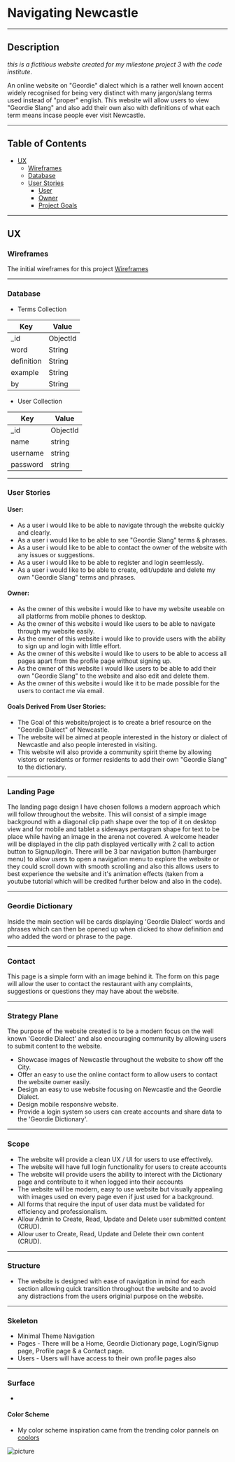 # Navigating Newcastle 

---

## Description

_this is a fictitious website created for my milestone project 3 with the code institute_.

An online website on "Geordie" dialect which is a rather well known accent widely recognised for being very distinct with many jargon/slang terms used instead of "proper" english. This website will allow users to view "Geordie Slang" and also add their own also with definitions of what each term means incase people ever visit Newcastle.

---

## Table of Contents

- [UX](#ux)
  - [Wireframes](#wireframes)
  - [Database](#database)
  - [User Stories](#user-stories)
    - [User](#user)
    - [Owner](#owner)
    - [Project Goals](#Goals-Derived-From-User-Stories)
---

## UX

### Wireframes

The initial wireframes for this project [Wireframes](https://github.com/Birrellc/Navigating-Newcastle/tree/master/static/wireframes)

---

### Database

- Terms Collection

| Key         | Value              | 
| ------------| -------------------|
| _id         | ObjectId           |
| word        | String             |
| definition  | String             |
| example     | String             |
| by          | String             |

- User Collection

| Key         | Value              | 
| ------------| -------------------|
| _id         | ObjectId           |
| name        | string             |
| username    | string             |
| password    | string             |

---

### User Stories

#### User:

- As a user i would like to be able to navigate through the website quickly and clearly.
- As a user i would like to be able to see "Geordie Slang" terms & phrases.
- As a user i would like to be able to contact the owner of the website with any issues or suggestions.
- As a user i would like to be able to register and login seemlessly.
- As a user i would like to be able to create, edit/update and delete my own "Geordie Slang" terms and phrases.


#### Owner:

- As the owner of this website i would like to have my website useable on all platforms from mobile phones to desktop.
- As the owner of this website i would like users to be able to navigate through my website easily.
- As the owner of this website i would like to provide users with the ability to sign up and login with little effort.
- As the owner of this website i would like to users to be able to access all pages apart from the profile page without signing up.
- As the owner of this website i would like users to be able to add their own "Geordie Slang" to the website and also edit and delete them.
- As the owner of this website i would like it to be made possible for the users to contact me via email.

#### Goals Derived From User Stories:

- The Goal of this website/project is to create a brief resource on the "Geordie Dialect" of Newcastle.
- The website will be aimed at people interested in the history or dialect of Newcastle and also people interested in visiting.
- This website will also provide a community spirit theme by allowing vistors or residents or former residents to add their own "Geordie Slang" to the dictionary.

---

### Landing Page

The landing page design I have chosen follows a modern approach which will follow throughout the website. This will consist of a simple image background with a diagonal clip path shape over the top of it on desktop view and for mobile and tablet a sideways pentagram shape for text to be place while having an image in the arena not covered. A welcome header will be displayed in the clip path displayed vertically with 2 call to action button to Signup/login. There will be 3 bar navigation button (hamburger menu) to allow users to open a navigation menu to explore the website or they could scroll down with smooth scrolling and also this allows
users to best experience the website and it's animation effects (taken from a youtube tutorial which will be credited further below and also in the code).

---

### Geordie Dictionary

Inside the main section will be cards displaying 'Geordie Dialect' words and phrases which can then be opened up when clicked to show definition and who added the word or phrase to the page.

---

### Contact

This page is a simple form with an image behind it. The form on this page will allow the user to contact the restaurant with any complaints, suggestions or questions they may have about the website.

---

### Strategy Plane

The purpose of the website created is to be a modern focus on the well known 'Geordie Dialect' and also encouraging community by allowing users to submit content to the website.

- Showcase images of Newcastle throughout the website to show off the City.
- Offer an easy to use the online contact form to allow users to contact the website owner easily.
- Design an easy to use website focusing on Newcastle and the Geordie Dialect.
- Design mobile responsive website.
- Provide a login system so users can create accounts and share data to the 'Geordie Dictionary'.

---

### Scope

- The website will provide a clean UX / UI for users to use effectively.
- The website will have full login functionality for users to create accounts
- The website will provide users the ability to interect with the Dictionary page and contribute to it when logged into their accounts
- The website will be modern, easy to use website but visually appealing with images used on every page even if just used for a background.
- All forms that require the input of user data must be validated for efficiency and professionalism.
- Allow Admin to Create, Read, Update and Delete user submitted content (CRUD).
- Allow user to Create, Read, Update and Delete their own content (CRUD).

---

### Structure

- The website is designed with ease of navigation in mind for each section allowing quick transition throughout the website and to avoid any distractions from the users originial purpose on the website.


---

### Skeleton

- Minimal Theme Navigation  
- Pages - There will be a Home, Geordie Dictionary page, Login/Signup page, Profile page & a Contact page.
- Users - Users will have access to their own profile pages also

---

### Surface

- 

#### Color Scheme

- My color scheme inspiration came from the trending color pannels on [coolors](https://coolors.co/)

![picture](static/images/nn-colours.png.png)
